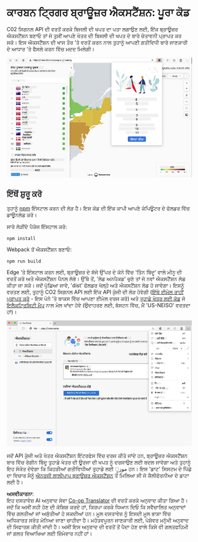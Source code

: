 <!--
CO_OP_TRANSLATOR_METADATA:
{
  "original_hash": "21b364c158c8e4f698de65eeac16c9fe",
  "translation_date": "2025-08-25T23:56:21+00:00",
  "source_file": "5-browser-extension/solution/translation/README.ms.md",
  "language_code": "pa"
}
-->
# ਕਾਰਬਨ ਟ੍ਰਿਗਰ ਬ੍ਰਾਊਜ਼ਰ ਐਕਸਟੈਂਸ਼ਨ: ਪੂਰਾ ਕੋਡ

C02 ਸਿਗਨਲ API ਦੀ ਵਰਤੋਂ ਕਰਕੇ ਬਿਜਲੀ ਦੀ ਖਪਤ ਦਾ ਪਤਾ ਲਗਾਉਣ ਲਈ, ਇੱਕ ਬ੍ਰਾਊਜ਼ਰ ਐਕਸਟੈਂਸ਼ਨ ਬਣਾਓ ਤਾਂ ਜੋ ਤੁਸੀਂ ਆਪਣੇ ਖੇਤਰ ਦੀ ਬਿਜਲੀ ਦੀ ਖਪਤ ਦੇ ਬਾਰੇ ਚੇਤਾਵਨੀ ਪ੍ਰਾਪਤ ਕਰ ਸਕੋ। ਇਸ ਐਕਸਟੈਂਸ਼ਨ ਦੀ ਖਾਸ ਤੌਰ 'ਤੇ ਵਰਤੋਂ ਕਰਨ ਨਾਲ ਤੁਹਾਨੂੰ ਆਪਣੀ ਗਤੀਵਿਧੀ ਬਾਰੇ ਜਾਣਕਾਰੀ ਦੇ ਆਧਾਰ 'ਤੇ ਫੈਸਲੇ ਕਰਨ ਵਿੱਚ ਮਦਦ ਮਿਲੇਗੀ।

![ਬ੍ਰਾਊਜ਼ਰ ਐਕਸਟੈਂਸ਼ਨ ਦਾ ਸਕ੍ਰੀਨਸ਼ਾਟ](../../../../../translated_images/extension-screenshot.0e7f5bfa110e92e3875e1bc9405edd45a3d2e02963e48900adb91926a62a5807.pa.png)

## ਇੱਥੋਂ ਸ਼ੁਰੂ ਕਰੋ

ਤੁਹਾਨੂੰ [npm](https://npmjs.com) ਇੰਸਟਾਲ ਕਰਨ ਦੀ ਲੋੜ ਹੈ। ਇਸ ਕੋਡ ਦੀ ਇੱਕ ਕਾਪੀ ਆਪਣੇ ਕੰਪਿਊਟਰ ਦੇ ਫੋਲਡਰ ਵਿੱਚ ਡਾਊਨਲੋਡ ਕਰੋ।

ਸਾਰੇ ਲੋੜੀਂਦੇ ਪੈਕੇਜ ਇੰਸਟਾਲ ਕਰੋ:

```
npm install
```

Webpack ਤੋਂ ਐਕਸਟੈਂਸ਼ਨ ਬਣਾਓ:

```
npm run build
```

Edge 'ਤੇ ਇੰਸਟਾਲ ਕਰਨ ਲਈ, ਬ੍ਰਾਊਜ਼ਰ ਦੇ ਸੱਜੇ ਉੱਪਰ ਦੇ ਕੋਨੇ ਵਿੱਚ 'ਤਿੰਨ ਬਿੰਦੂ' ਵਾਲੇ ਮੀਨੂ ਦੀ ਵਰਤੋਂ ਕਰੋ ਅਤੇ ਐਕਸਟੈਂਸ਼ਨ ਪੈਨਲ ਲੱਭੋ। ਉੱਥੇ ਤੋਂ, 'ਲੋਡ ਅਨਪੈਕਡ' ਚੁਣੋ ਤਾਂ ਜੋ ਨਵਾਂ ਐਕਸਟੈਂਸ਼ਨ ਲੋਡ ਕੀਤਾ ਜਾ ਸਕੇ। ਜਦੋਂ ਪੁੱਛਿਆ ਜਾਵੇ, 'dist' ਫੋਲਡਰ ਖੋਲ੍ਹੋ ਅਤੇ ਐਕਸਟੈਂਸ਼ਨ ਲੋਡ ਹੋ ਜਾਵੇਗਾ। ਇਸਨੂੰ ਵਰਤਣ ਲਈ, ਤੁਹਾਨੂੰ CO2 ਸਿਗਨਲ API ਲਈ ਇੱਕ API ਕੁੰਜੀ ਦੀ ਲੋੜ ਹੋਵੇਗੀ ([ਇੱਥੇ ਈਮੇਲ ਰਾਹੀਂ ਪ੍ਰਾਪਤ ਕਰੋ](https://www.co2signal.com/) - ਇਸ ਪੰਨੇ 'ਤੇ ਬਾਕਸ ਵਿੱਚ ਆਪਣਾ ਈਮੇਲ ਦਰਜ ਕਰੋ) ਅਤੇ [ਤੁਹਾਡੇ ਖੇਤਰ ਲਈ ਕੋਡ](http://api.electricitymap.org/v3/zones) ਜੋ [ਇਲੈਕਟ੍ਰਿਸਿਟੀ ਮੈਪ](https://www.electricitymap.org/map) ਨਾਲ ਮੇਲ ਖਾਂਦਾ ਹੋਵੇ (ਉਦਾਹਰਣ ਲਈ, ਬੋਸਟਨ ਵਿੱਚ, ਮੈਂ 'US-NEISO' ਵਰਤਦਾ ਹਾਂ)।

![ਡਾਊਨਲੋਡ ਕਰਦੇ ਹੋਏ](../../../../../translated_images/install-on-edge.78634f02842c48283726c531998679a6f03a45556b2ee99d8ff231fe41446324.pa.png)

ਜਦੋਂ API ਕੁੰਜੀ ਅਤੇ ਖੇਤਰ ਐਕਸਟੈਂਸ਼ਨ ਇੰਟਰਫੇਸ ਵਿੱਚ ਦਰਜ ਕੀਤੇ ਜਾਂਦੇ ਹਨ, ਬ੍ਰਾਊਜ਼ਰ ਐਕਸਟੈਂਸ਼ਨ ਬਾਰ ਵਿੱਚ ਰੰਗੀਨ ਬਿੰਦੂ ਤੁਹਾਡੇ ਖੇਤਰ ਦੀ ਊਰਜਾ ਦੀ ਖਪਤ ਨੂੰ ਦਰਸਾਉਣ ਲਈ ਬਦਲ ਜਾਵੇਗਾ ਅਤੇ ਤੁਹਾਨੂੰ ਇਹ ਸੰਕੇਤ ਦੇਵੇਗਾ ਕਿ ਕਿਹੜੀਆਂ ਗਤੀਵਿਧੀਆਂ ਤੁਹਾਡੇ ਲਈ موزੂ ਹਨ। ਇਸ 'ਡਾਟ' ਸਿਸਟਮ ਦੇ ਪਿੱਛੇ ਦਾ ਵਿਚਾਰ ਮੈਨੂੰ [ਐਨਰਜੀ ਲਾਲੀਪਾਪ ਬ੍ਰਾਊਜ਼ਰ ਐਕਸਟੈਂਸ਼ਨ](https://energylollipop.com/) ਤੋਂ ਮਿਲਿਆ ਸੀ ਜੋ ਕੈਲੀਫੋਰਨੀਆ ਦੇ ਡਾਟਾ ਲਈ ਹੈ।

**ਅਸਵੀਕਾਰਨਾ**:  
ਇਹ ਦਸਤਾਵੇਜ਼ AI ਅਨੁਵਾਦ ਸੇਵਾ [Co-op Translator](https://github.com/Azure/co-op-translator) ਦੀ ਵਰਤੋਂ ਕਰਕੇ ਅਨੁਵਾਦ ਕੀਤਾ ਗਿਆ ਹੈ। ਜਦੋਂ ਕਿ ਅਸੀਂ ਸਹੀ ਹੋਣ ਦੀ ਕੋਸ਼ਿਸ਼ ਕਰਦੇ ਹਾਂ, ਕਿਰਪਾ ਕਰਕੇ ਧਿਆਨ ਦਿਓ ਕਿ ਸਵੈਚਾਲਿਤ ਅਨੁਵਾਦਾਂ ਵਿੱਚ ਗਲਤੀਆਂ ਜਾਂ ਅਸੁੱਤੀਆਂ ਹੋ ਸਕਦੀਆਂ ਹਨ। ਮੂਲ ਦਸਤਾਵੇਜ਼ ਨੂੰ ਇਸਦੀ ਮੂਲ ਭਾਸ਼ਾ ਵਿੱਚ ਅਧਿਕਾਰਤ ਸਰੋਤ ਮੰਨਿਆ ਜਾਣਾ ਚਾਹੀਦਾ ਹੈ। ਮਹੱਤਵਪੂਰਨ ਜਾਣਕਾਰੀ ਲਈ, ਪੇਸ਼ੇਵਰ ਮਨੁੱਖੀ ਅਨੁਵਾਦ ਦੀ ਸਿਫਾਰਸ਼ ਕੀਤੀ ਜਾਂਦੀ ਹੈ। ਅਸੀਂ ਇਸ ਅਨੁਵਾਦ ਦੀ ਵਰਤੋਂ ਤੋਂ ਪੈਦਾ ਹੋਣ ਵਾਲੇ ਕਿਸੇ ਵੀ ਗਲਤਫਹਿਮੀ ਜਾਂ ਗਲਤ ਵਿਆਖਿਆ ਲਈ ਜ਼ਿੰਮੇਵਾਰ ਨਹੀਂ ਹਾਂ।